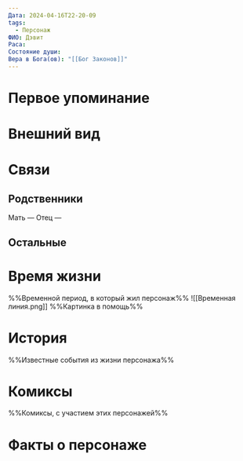 ```yaml
---
Дата: 2024-04-16T22-20-09
tags:
  - Персонаж
ФИО: Дэвит
Раса: 
Состояние души: 
Вера в Бога(ов): "[[Бог Законов]]"
---
```

# Первое упоминание

# Внешний вид

# Связи
## Родственники
Мать —
Отец — 
## Остальные 
# Время жизни
%%Временной период, в который жил персонаж%%
![[Временная линия.png]]
%%Картинка в помощь%%
# История
%%Известные события из жизни персонажа%%
# Комиксы
%%Комиксы, с участием этих персонажей%%
# Факты о персонаже

